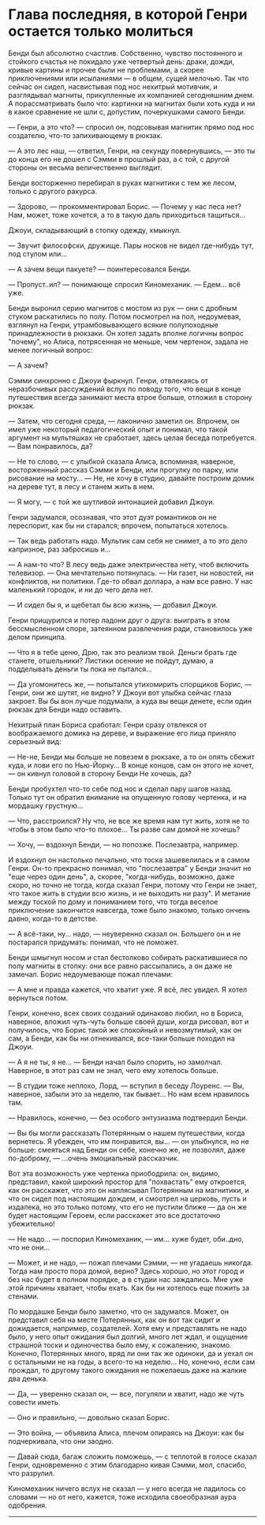 # Глава последняя, в которой Генри остается только молиться

 Бенди был абсолютно счастлив. Собственно, чувство постоянного и стойкого счастья не покидало уже четвертый день: драки, дожди, кривые картины и прочее были не проблемами, а скорее приключениями или исыпаниями — в общем, сущей мелочью. Так что сейчас он сидел, насвистывая под нос нехитрый мотивчик, и разглядывал магниты, прикупленные их компанией сегодняшним днем. А порассматривать было что: картинки на магнитах были хоть куда и ни в какое сравнение не шли с, допустим, почеркушками самого Бенди.
 
— Генри, а это что? — спросил он, подсовывая магнитик прямо под нос создателю, что-то запихивающему в рюкзак.

— А это лес наш, — ответил, Генри, на секунду повернувшись, — это ты до конца его не дошел с Сэмми в прошлый раз, а с той, с другой стороны он весьма величественно выглядит.

Бенди восторженно перебирал в руках магнитики с тем же лесом, только с другого ракурса.

— Здорово, — прокомментировал Борис. — Почему у нас леса нет? Нам, может, тоже хочется, а то в такую даль приходиться тащиться...

Джоуи, складывающий в стопку одежду, хмыкнул.

— Звучит философски, дружище. Пары носков не видел где-нибудь тут, под стулом или...

— А зачем вещи пакуете? — поинтересовался Бенди.

— Пропуст..ил? — понимающе спросил Киномеханик. — Едем... всё уже.

Бенди выронил серию магнитов с мостом из рук — они с дробным стуком раскатились по полу. Потом посмотрел на пол, недоумевая, взглянул на Генри, утрамбовывающего всякие полупоходные принадлежности в рюкзаки. Он хотел задать вполне логичны вопрос "почему", но Алиса, потрясенная не меньше, чем чертенок, задала не менее логичный вопрос:

— А зачем?

Сэмми синхронно с Джоуи фыркнул. Генри, отвлекаясь от неразбочивых рассуждений вслух по поводу того, что вещи в конце путешествия всегда занимают места втрое больше, отложил в сторону рюкзак.

— Затем, что сегодня среда, — лаконично заметил он. Впрочем, он имел уже некоторый педагогический опыт и понимал, что такой аргумент на мультяшках не сработает, здесь целая беседа потребуется. — Вам понравилось, да?

— Не то слово, — с улыбкой сказала Алиса, вспоминая, наверное, восторженный рассказ Сэмми и Бенди, или прогулку по парку, или рисование на мосту... — Не, не хочу в студию, давайте построим домик на дереве тут, в лесу и станем жить в нем.

— Я могу, — с той же шутливой интонацией добавил Джоуи.

Генри задумался, осознавая, что этот дуэт романтиков он не переспорит, как бы ни старался; впрочем, попытаться хотелось.

— Так ведь работать надо. Мультик сам себя не снимет, а то это дело капризное, раз забросишь и...

— А нам-то что? В лесу ведь даже электричества нету, чтоб включить телевизор. — Она мечтательно потянулась. — Ни газет, ни новостей, ни конфликтов, ни политики. Где-то обвал доллара, а нам все равно. У нас маленький городок, и ни до чего дела нет.

— И сидел бы я, и щебетал бы всю жизнь, — добавил Джоуи.

Генри прищурился и потер ладони друг о друга: выиграть в этом бессмысленном споре, затеянном развлечения ради, становилось уже делом принципа.

— Что я в тебе ценю, Дрю, так это реализм твой. Деньги брать где станете, отшельники? Листики осенние не пойдут, думаю, а подделывать деньги ты пока не пытался...

— Да угомонитесь же, — попытался утихомирить спорщиков Борис, — Генри, они же шутят, не видно? У Джоуи вот улыбка сейчас глаза закроет. Вы бы вон лучше подумали, а куда вы вещи денете, если один рюкзак для Бенди надо оставить.

Нехитрый план Бориса сработал: Генри сразу отвлекся от воображаемого домика на дереве, и выражение его лица приняло серьезный вид:

— Не-не, Бенди мы больше не повезем в рюкзаке, а то он опять сбежит куда, и лови его по Нью-Йорку...  В конце концов, сам он этого не хочет, — он кивнул головой в сторону Бенди Не хочешь, да? 

Бенди пробухтел что-то себе под нос и сделал пару шагов назад. Только тут он обратил внимание на опущенную голову чертенка, и на мордашку грустную...

— Что, расстроился? Ну что, не все же время нам тут жить, хотя не то чтобы в этом было что-то плохое... Ты разве сам домой не хочешь?

— Хочу, — вздохнул Бенди, — но попозже. Послезавтра, например.

И вздохнул он настолько печально, что тоска зашевелилась и в самом Генри. Он-то прекрасно понимал, что "послезавтра" у Бенди значит не "еще через один день", а, скорее, "когда-нибудь, возможно, даже скоро, но точно не тогда, когда сказал Генри, потому что Генри не знает, что такое жить в студии всю жизнь, и не выходить ни разу". И метание между тоской по дому и пониманием того, что тогда веселое приключение закончится навсегда, тоже было знакомо, только ончень давно, когда-то в детстве.

— А всё-таки, ну... надо, — неуверенно сказал он. Большего он и не постарался придумать: понимал, что не поможет.

Бенди шмыгнул носом и стал бестолково собирать раскатившиеся по полу магниты в стопку: они все равно рассыпались, а он даже не замечал. Борис недоумевающе пожал плечами:

— А мне и правда кажется, что хватит уже. Я всё, лес увидел. Я хотел вернуться потом.

Генри, конечно, всех своих созданий одинаково любил, но в Бориса, наверное, вложил чуть-чуть больше своей души, когда рисовал, вот и получилось, что Борис такой же спокойный и невозмутимый, как он сам, а Бенди, как бы ни отнекивался, все-таки больше походил на Джоуи. 

— А я не ты, я не... — Бенди начал было спорить, но замолчал. Наверное, в этот раз сам не знал, чего ему хотелось больше.

— В студии тоже неплохо, Лорд, — вступил в беседу Лоуренс. — Вы, наверное, забыли это за неделю, так бывает... Но нам всем нравилось там.

— Нравилось, конечно, — без особого энтузиазма подтвердил Бенди.

— Вы бы могли рассказать Потерянным о нашем путешествии, когда вернетесь. Я убежден, что им понравится, вы... — он улыбнулся, но не больше: смеяться над Бенди он себе, конечно же, не позволял, даже по-доброму, — ...очень эмоциальный рассказчик. 

Вот эта возможность уже чертенка приободрила: он, видимо, представил, какой широкий простор для "похвастать" ему откроется, как он расскажет, что это он наплясывал Потерянным на магнитики, и что он сидел под настоящим дождем, и смоотрел на церковь, пусть и издалека, но это только потому, что его не пустили ближе — да он же будет настоящим Героем, если расскажет это все достаточно убежительно!

— Не надо... — поспорил Киномеханик, — им... хуже будет, оби..дно, что не они...

— Может, и не надо, — пожал плечами Сэмми, — не угадаешь никогда. Тогда нам просто пора домой, верно? Здесь хорошо, но этот город и без нас будет в полном порядке, а в студии нас заждались. Мне уже этой причины хватает, чтобы ехать. Как бы ни хотелось еще пожить за стенами.

По мордашке Бенди было заметно, что он задумался. Может, он представил себя на месте Потерянных, как он вот так сидит и дожидается, например, создателей. Хотя ему и представлять не надо было, у него опыт ожидания был долгий, много лет ждал, и ощущение страшной тоски и одиночества было ему, к сожалению, знакомо. Конечно, Потерянных много, вряд ли они так же одиноки, да и уехал он с остальными не на годы, а всего-то на неделю... Но, конечно, если сам прождал, то другому такого ожидания не пожелаешь даже на жалкие два денька.

— Да, — уверенно сказал он, — все, погуляли и хватит, надо же чуть совести иметь.

— Оно и правильно, — довольно сказал Борис.

— Это война, — объявила Алиса, плечом опираясь на Джоуи: как бы подчеркивала, что они заодно.

— Давай сюда, багаж сложить поможешь, — с теплотой в голосе сказал Генри, одновременно с этим благодарно кивая Сэмми, мол, спасибо, что разрулил.

Киномеханик ничего вслух не сказал — у него всегда не ладилось со словами — но от него, кажется, тоже исходила своеобразная аура одобрения.

***

